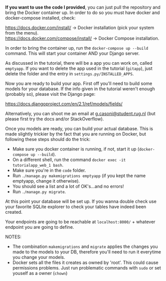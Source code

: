 **If you want to use the code I provided**, you can just pull the repository and bring the Docker container up.
In order to do so you must have docker and docker-compose installed, check:
	
https://docs.docker.com/install/   ->  Docker installation (pick your system from the menu).  
https://docs.docker.com/compose/install/ -> Docker Compose installation.  
	
In order to bring the container up, run the `docker-compose up --build` command. This will start your container AND your Django server.

As discussed in the tutorial, there will be a app you can work on, called `emptyapp`. If you want to delete the app used in the tutorial (`gitapp`), just delete the folder and the entry in `settings.py/INSTALLED_APPS`. 

Now you are ready to build your app. First off you'll need to build some models for your database. If the info given in the tutorial weren't enough (probably so), please visit the Django page:

https://docs.djangoproject.com/en/2.1/ref/models/fields/ 

Alternatively, you can shoot me an email at g.casoni@student.rug.nl (but please first try the docs and/or StackOverflow). 

Once you models are ready, you can build your actual database. This is made slightly trickier by the fact that you are running on Docker, but following these steps should do the trick:
	
- Make sure you docker container is running, if not, start it up (`docker-compose up --build`).
- On a different shell, run the command `docker exec -it tutorialapp_web_1 bash`.
- Make sure you're in the `code` folder.
- Run `./manage.py makemigrations emptyapp` (if you kept the name emptyapp, change it otherwise).
- You should see a list and a lot of OK's...and no errors!
- Run `./manage.py migrate`.

At this point your database will be set up. If you wanna double check use your favorite SQLite explorer to check your tables have indeed been created. 

Your endpoints are going to be reachable at `localhost:8000/` + whatever endpoint you are going to define.

NOTES:
	
- The combination `makemigrations` and `migrate` applies the changes you made to the models to your DB, therefore you'll need to run it everytime you change your models.
- Docker sets all the files it creates as owned by 'root'. This could cause permissions problems. Just run problematic commands with `sudo` or set youself as a owner (`chown`)
